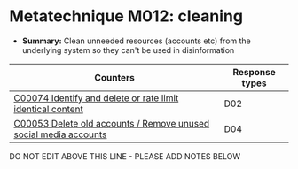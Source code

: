 # Metatechnique M012: cleaning

* **Summary:** Clean unneeded resources (accounts etc) from the underlying system so they can't be used in disinformation


| Counters | Response types |
| -------- | -------------- |
| [C00074 Identify and delete or rate limit identical content](../generated_pages/counters/C00074.md) | D02 |
| [C00053 Delete old accounts / Remove unused social media accounts](../generated_pages/counters/C00053.md) | D04 |



DO NOT EDIT ABOVE THIS LINE - PLEASE ADD NOTES BELOW